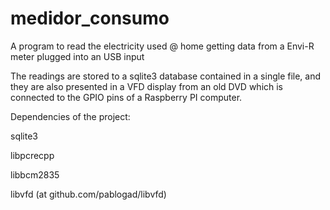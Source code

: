 # medidor_consumo
A program to read the electricity used @ home getting data from a Envi-R meter plugged into an USB input

The readings are stored to a sqlite3 database contained in a single file, and they are also presented in a VFD display from an old DVD which is connected to the GPIO pins of a Raspberry PI computer.

Dependencies of the project:

  sqlite3
  
  libpcrecpp
  
  libbcm2835
  
  libvfd (at github.com/pablogad/libvfd)
  
